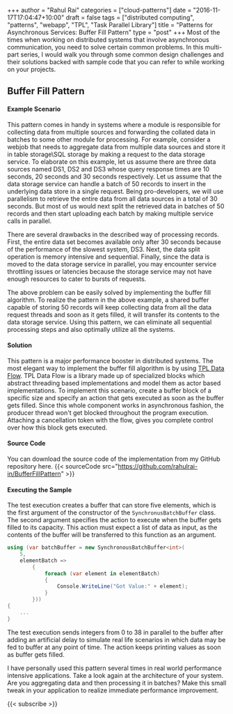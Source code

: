 ﻿+++
author = "Rahul Rai"
categories = ["cloud-patterns"]
date = "2016-11-17T17:04:47+10:00"
draft = false
tags = ["distributed computing", "patterns", "webapp", "TPL", "Task Parallel Library"]
title = "Patterns for Asynchronous Services: Buffer Fill Pattern"
type = "post"
+++
Most of the times when working on distributed systems that involve asynchronous communication, you need to solve certain common problems. In this multi-part series, I would walk you through some common design challenges and their solutions backed with sample code that you can refer to while working on your projects.

## Buffer Fill Pattern
#### Example Scenario
This pattern comes in handy in systems where a module is responsible for collecting data from multiple sources and forwarding the collated data in batches to some other module for processing. For example, consider a webjob that needs to aggregate data from multiple data sources and store it in table storage\SQL storage by making a request to the data storage service. To elaborate on this example, let us assume there are three data sources named DS1, DS2 and DS3 whose query response times are 10 seconds, 20 seconds and 30 seconds respectively. Let us assume that the data storage service can handle a batch of 50 records to insert in the underlying data store in a single request. Being pro-developers, we will use parallelism to retrieve the entire data from all data sources in a total of 30 seconds. But most of us would next split the retrieved data in batches of 50 records and then start uploading each batch by making multiple service calls in parallel.

There are several drawbacks in the described way of processing records. First, the entire data set becomes available only after 30 seconds because of the performance of the slowest system, DS3. Next, the data split operation is memory intensive and sequential. Finally, since the data is moved to the data storage service in parallel, you may encounter service throttling issues or latencies because the storage service may not have enough resources to cater to bursts of requests.

The above problem can be easily solved by implementing the buffer fill algorithm. To realize the pattern in the above example, a shared buffer capable of storing 50 records will keep collecting data from all the data request threads and soon as it gets filled, it will transfer its contents to the data storage service. Using this pattern, we can eliminate all sequential processing steps and also optimally utilize all the systems.

#### Solution
This pattern is a major performance booster in distributed systems. The most elegant way to implement the buffer fill algorithm is by using [TPL Data Flow](https://msdn.microsoft.com/en-us/library/hh228603(v=vs.110).aspx). TPL Data Flow is a library made up of specialized blocks which abstract threading based implementations and model them as actor based implementations. To implement this scenario, create a buffer block of a specific size and specify an action that gets executed as soon as the buffer gets filled. Since this whole component works in asynchronous fashion, the producer thread won't get blocked throughout the program execution. Attaching a cancellation token with the flow, gives you complete control over how this block gets executed.

#### Source Code
You can download the source code of the implementation from my GitHub repository here.
{{< sourceCode src="https://github.com/rahulrai-in/BufferFillPattern" >}}

#### Executing the Sample
The test execution creates a buffer that can store five elements, which is the first argument of the constructor of the `SynchronusBatchBuffer` class. The second argument specifies the action to execute when the buffer gets filled to its capacity. This action must expect a list of data as input, as the contents of the buffer will be transferred to this function as an argument.

~~~CS
using (var batchBuffer = new SynchronousBatchBuffer<int>(
    5, 
    elementBatch =>
        {
            foreach (var element in elementBatch)
            {
                Console.WriteLine("Got Value:" + element);
            }
        }))
{
    ...
}
~~~
The test execution sends integers from 0 to 38 in parallel to the buffer after adding an artificial delay to simulate real life scenarios in which data may be fed to buffer at any point of time. The action keeps printing values as soon as buffer gets filled.

I have personally used this pattern several times in real world performance intensive applications. Take a look again at the architecture of your system. Are you aggregating data and then processing it in batches? Make this small tweak in your application to realize immediate performance improvement.

{{< subscribe >}}